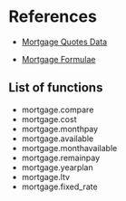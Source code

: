 # References

- [Mortgage Quotes Data](https://www.moneysupermarket.com/mortgages/)

- [Mortgage Formulae](https://www.mtgprofessor.com/formulas.htm)

## List of functions

- mortgage.compare
- mortgage.cost
- mortgage.monthpay
- mortgage.available
- mortgage.monthavailable
- mortgage.remainpay
- mortgage.yearplan
- mortgage.ltv
- mortgage.fixed_rate
